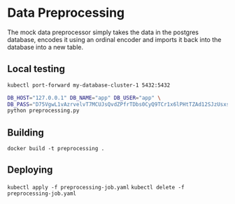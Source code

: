 # Data Preprocessing

The mock data preprocessor simply takes the data in the postgres database, encodes it using an ordinal encoder and imports it back into the database into a new table.

## Local testing

```bash
kubectl port-forward my-database-cluster-1 5432:5432

DB_HOST="127.0.0.1" DB_NAME="app" DB_USER="app" \
DB_PASS="D75VgwL1vAzrvelvT7MCUJsQvdZPfrTDbs0CyQ9TCr1x6lPHtTZAd12SJzUsxsoD" \
python preprocessing.py
```

## Building

`docker build -t preprocessing .`

## Deploying

`kubectl apply -f preprocessing-job.yaml`
`kubectl delete -f preprocessing-job.yaml`